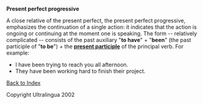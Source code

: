 **Present perfect progressive**

A close relative of the present perfect, the present perfect progressive, emphasizes the continuation of a single action: it indicates that the action is ongoing or continuing at the moment one is speaking. The form -- relatively complicated -- consists of the past auxiliary "**to have**" + "**been**" (the past participle of "**to be**") + the [**present participle**](https://cns.ef-cdn.com/EtownResources/Grammar/41.html) of the principal verb. For example:

- I have been trying to reach you all afternoon.
- They have been working hard to finish their project.

 [Back to Index](https://cns.ef-cdn.com/EtownResources/Grammar/EIndex.html)  

Copyright Ultralingua 2002